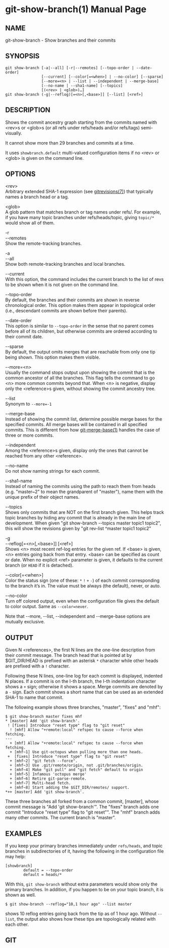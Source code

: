 # git-show-branch(1) Manual Page

## NAME

git-show-branch - Show branches and their commits

## SYNOPSIS

    git show-branch [-a|--all] [-r|--remotes] [--topo-order | --date-order]
                    [--current] [--color[=<when>] | --no-color] [--sparse]
                    [--more=<n> | --list | --independent | --merge-base]
                    [--no-name | --sha1-name] [--topics]
                    [(<rev> | <glob>)…​]
    git show-branch (-g|--reflog)[=<n>[,<base>]] [--list] [<ref>]

## DESCRIPTION

Shows the commit ancestry graph starting from the commits named with &lt;rev&gt;s or &lt;glob&gt;s (or all refs under refs/heads and/or refs/tags) semi-visually.

It cannot show more than 29 branches and commits at a time.

It uses `showbranch.default` multi-valued configuration items if no &lt;rev&gt; or &lt;glob&gt; is given on the command line.

## OPTIONS

&lt;rev&gt;  
Arbitrary extended SHA-1 expression (see [gitrevisions(7)](gitrevisions.html)) that typically names a branch head or a tag.

&lt;glob&gt;  
A glob pattern that matches branch or tag names under refs/. For example, if you have many topic branches under refs/heads/topic, giving `topic/*` would show all of them.

-r  
--remotes  
Show the remote-tracking branches.

-a  
--all  
Show both remote-tracking branches and local branches.

--current  
With this option, the command includes the current branch to the list of revs to be shown when it is not given on the command line.

--topo-order  
By default, the branches and their commits are shown in reverse chronological order. This option makes them appear in topological order (i.e., descendant commits are shown before their parents).

--date-order  
This option is similar to `--topo-order` in the sense that no parent comes before all of its children, but otherwise commits are ordered according to their commit date.

--sparse  
By default, the output omits merges that are reachable from only one tip being shown. This option makes them visible.

--more=&lt;n&gt;  
Usually the command stops output upon showing the commit that is the common ancestor of all the branches. This flag tells the command to go &lt;n&gt; more common commits beyond that. When &lt;n&gt; is negative, display only the &lt;reference&gt;s given, without showing the commit ancestry tree.

--list  
Synonym to `--more=-1`

--merge-base  
Instead of showing the commit list, determine possible merge bases for the specified commits. All merge bases will be contained in all specified commits. This is different from how [git-merge-base(1)](git-merge-base.html) handles the case of three or more commits.

--independent  
Among the &lt;reference&gt;s given, display only the ones that cannot be reached from any other &lt;reference&gt;.

--no-name  
Do not show naming strings for each commit.

--sha1-name  
Instead of naming the commits using the path to reach them from heads (e.g. "master~2" to mean the grandparent of "master"), name them with the unique prefix of their object names.

--topics  
Shows only commits that are NOT on the first branch given. This helps track topic branches by hiding any commit that is already in the main line of development. When given "git show-branch --topics master topic1 topic2", this will show the revisions given by "git rev-list ^master topic1 topic2"

-g  
--reflog\[=&lt;n&gt;\[,&lt;base&gt;\]\] \[&lt;ref&gt;\]  
Shows &lt;n&gt; most recent ref-log entries for the given ref. If &lt;base&gt; is given, &lt;n&gt; entries going back from that entry. &lt;base&gt; can be specified as count or date. When no explicit &lt;ref&gt; parameter is given, it defaults to the current branch (or `HEAD` if it is detached).

--color\[=&lt;when&gt;\]  
Color the status sign (one of these: `*` `!` `+` `-`) of each commit corresponding to the branch it’s in. The value must be always (the default), never, or auto.

--no-color  
Turn off colored output, even when the configuration file gives the default to color output. Same as `--color=never`.

Note that --more, --list, --independent and --merge-base options are mutually exclusive.

## OUTPUT

Given N &lt;references&gt;, the first N lines are the one-line description from their commit message. The branch head that is pointed at by $GIT_DIR/HEAD is prefixed with an asterisk `*` character while other heads are prefixed with a `!` character.

Following these N lines, one-line log for each commit is displayed, indented N places. If a commit is on the I-th branch, the I-th indentation character shows a `+` sign; otherwise it shows a space. Merge commits are denoted by a `-` sign. Each commit shows a short name that can be used as an extended SHA-1 to name that commit.

The following example shows three branches, "master", "fixes" and "mhf":

    $ git show-branch master fixes mhf
    * [master] Add 'git show-branch'.
     ! [fixes] Introduce "reset type" flag to "git reset"
      ! [mhf] Allow "+remote:local" refspec to cause --force when fetching.
    ---
      + [mhf] Allow "+remote:local" refspec to cause --force when fetching.
      + [mhf~1] Use git-octopus when pulling more than one heads.
     +  [fixes] Introduce "reset type" flag to "git reset"
      + [mhf~2] "git fetch --force".
      + [mhf~3] Use .git/remote/origin, not .git/branches/origin.
      + [mhf~4] Make "git pull" and "git fetch" default to origin
      + [mhf~5] Infamous 'octopus merge'
      + [mhf~6] Retire git-parse-remote.
      + [mhf~7] Multi-head fetch.
      + [mhf~8] Start adding the $GIT_DIR/remotes/ support.
    *++ [master] Add 'git show-branch'.

These three branches all forked from a common commit, \[master\], whose commit message is "Add 'git show-branch'". The "fixes" branch adds one commit "Introduce "reset type" flag to "git reset"". The "mhf" branch adds many other commits. The current branch is "master".

## EXAMPLES

If you keep your primary branches immediately under `refs/heads`, and topic branches in subdirectories of it, having the following in the configuration file may help:

    [showbranch]
            default = --topo-order
            default = heads/*

With this, `git show-branch` without extra parameters would show only the primary branches. In addition, if you happen to be on your topic branch, it is shown as well.

    $ git show-branch --reflog="10,1 hour ago" --list master

shows 10 reflog entries going back from the tip as of 1 hour ago. Without `--list`, the output also shows how these tips are topologically related with each other.

## GIT
